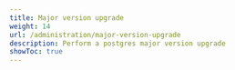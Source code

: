```yaml
---
title: Major version upgrade
weight: 14
url: /administration/major-version-upgrade
description: Perform a postgres major version upgrade
showToc: true
---
```


